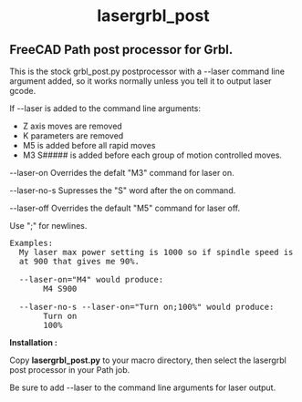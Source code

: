 <h1 align="center">lasergrbl_post</h1>

## FreeCAD Path post processor for Grbl.

This is the stock grbl_post.py postprocessor with a --laser command
line argument added, so it works normally unless you tell it to output laser
gcode.

If --laser is added to the command line arguments:
- Z axis moves are removed
- K parameters are removed
- M5 is added before all rapid moves
- M3 S##### is added before each group of motion controlled moves.

--laser-on Overrides the defalt "M3" command for laser on.

--laser-no-s Supresses the "S" word after the on command.

--laser-off Overrides the default "M5" command for laser off.

Use ";" for newlines.
<pre>
Examples:
  My laser max power setting is 1000 so if spindle speed is set
  at 900 that gives me 90%.
  
  --laser-on="M4" would produce:
       M4 S900
       
  --laser-no-s --laser-on="Turn on;100%" would produce:
       Turn on
       100%
</pre>  

**Installation :**
  
Copy **lasergrbl_post.py** to your macro directory, then select the lasergrbl post processor in your Path job.

Be sure to add --laser to the command line arguments for laser output.
